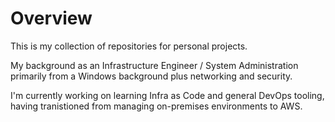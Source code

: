 # Overview

This is my collection of repositories for personal projects.

My background as an Infrastructure Engineer / System Administration primarily from a Windows background plus networking and security.

I'm currently working on learning Infra as Code and general DevOps tooling, having tranistioned from managing on-premises environments to AWS.
